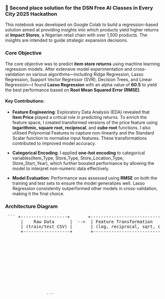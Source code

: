 ### 🥈 Second place solution for the DSN Free AI Classes in Every City 2025 Hackathon

This notebook was developed on Google Colab to build a regression-based solution aimed at providing insights into which products yield higher returns at **Impact Stores**, a Nigerian retail chain with over 1,500 products. The insights are intended to guide strategic expansion decisions.

### Core Objective
The core objective was to predict **item store returns** using machine learning regression models. After extensive model experimentation and cross-validation on various algorithms—including Ridge Regression, Lasso Regression, Support Vector Regressor (SVR), Decision Trees, and Linear Regression—I found **Lasso Regression** with an alpha value of **60.5** to yield the best performance based on **Root Mean Squared Error (RMSE)**.

#### Key Contributions:

* **Feature Engineering**:
  Exploratory Data Analysis (EDA) revealed that **Item Price** played a critical role in predicting returns. To enrich the feature space, I created transformed versions of the price feature using **logarithmic, square root, reciprocal**, and **cube root** functions. I also utilised Polynomial Features to capture non-linearity and the Standard Scalar function to normalise input features. These transformations contributed to improved model accuracy.

* **Categorical Encoding**:
  I applied **one-hot encoding** to categorical variables(Item_Type, Store_Type, Store_Location_Type, Store_Start_Year), which further boosted performance by allowing the model to interpret non-numeric data effectively.

* **Model Evaluation**:
  Performance was assessed using **RMSE** on both the training and test sets to ensure the model generalizes well. Lasso Regression consistently outperformed other models in cross-validation, making it the final choice.

### Architecture Diagram
<pre lang="markdown"> ``` +------------------+       +----------------------------------------+       +-----------------------------+       +------------------------+
      |    Raw Data      |  -->  | Feature Transformation                 |  -->  | One-Hot Encoding            |  -->  | Polynomial Features     |
      | (train/test CSV) |       | (log, reciprocal, sqrt, cube_root)     |       | (Categorical Variables)     |       | (degree = 2)            |
      +------------------+       +----------------------------------------+       +-----------------------------+       +------------------------+
                                                                                                                                    |
                                                                                                                                    v
                                                                                                                         +------------------------+
                                                                                                                         | Standard Scaling       |
                                                                                                                         | (Normalization)        |
                                                                                                                         +------------------------+
                                                                                                                                    |
                                                                                                                                    v
                                                                                                                         +------------------------+
                                                                                                                         |  Lasso Regression      |
                                                                                                                         |  (Training & Prediction)|
                                                                                                                         +------------------------+
                ``` </pre>
                        



